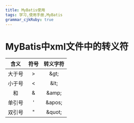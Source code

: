 ```yaml
---
title: MyBatis使用
tags: 学习,使用手册,MyBatis
grammar_cjkRuby: true
---
```



# MyBatis中xml文件中的转义符
|含义|符号|转义字符|
|:-:|:-:|:-:|
| 大于号|>|\&gt;|
|小于号|<|\&lt;|
|和|&|\&amp;|
|单引号|'|\&apos;|
|双引号|"|\&quot;|

```xml
```